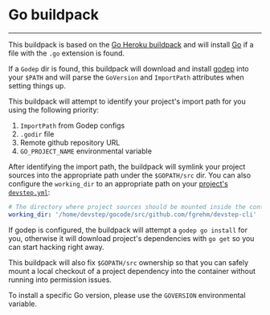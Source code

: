 # Go buildpack
--------------

This buildpack is based on the [Go Heroku buildpack](https://github.com/kr/heroku-buildpack-go)
and will install [Go](http://golang.org/) if a file with the `.go` extension
is found.

If a `Godep` dir is found, this buildpack will download and install [godep](https://github.com/kr/godep)
into your `$PATH` and will parse the `GoVersion` and `ImportPath` attributes
when setting things up.

This buildpack will attempt to identify your project's import path for you using
the following priority:

1. `ImportPath` from Godep configs
2. `.godir` file
3. Remote github repository URL
4. `GO_PROJECT_NAME` environmental variable

After identifying the import path, the buildpack will symlink your project sources
into the appropriate path under the `$GOPATH/src` dir. You can also configure
the `working_dir` to an appropriate path on your [project's `devstep.yml`](cli/configuration):

```yml
# The directory where project sources should be mounted inside the container.
working_dir: '/home/devstep/gocode/src/github.com/fgrehm/devstep-cli'
```

If godep is configured, the buildpack will attempt a `godep go install` for you,
otherwise it will download project's dependencies with `go get` so you can
start hacking right away.

This buildpack will also fix `$GOPATH/src` ownership so that you can safely
mount a local checkout of a project dependency into the container without
running into permission issues.

To install a specific Go version, please use the `GOVERSION` environmental
variable.
